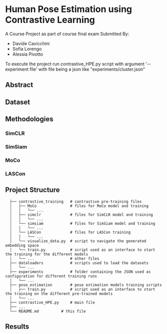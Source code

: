 # Human Pose Estimation using Contrastive Learning
A Course Project as part of course final exam Submitted By:
- Davide Cavicchini
- Sofia Lorengo
- Alessia Pivotto

To execute the project run contrastive_HPE.py script with argument '--experiment file' with file being a json like "experiments/cluster.json" 

## Abstract

## Dataset

## Methodologies

### SimCLR

### SimSiam

### MoCo

### LASCon

## Project Structure
```
  ├── contrastive_training   # contrastive pre-training files
  │   ├── MoCo               # files for MoCo model and training
  │   │   └── ...
  │   ├── simclr             # files for SimCLR model and training
  │   │   └── ...
  │   └── simsiam            # files for SimSiam model and training
  │   │   └── ...
  │   └── LASCon             # files for LASCon training
  │   │   └── ...
  │   └── visualize_data.py  # script to navigate the generated embedding space
  │   └── train.py           # script used as an interface to start the training for the different models
  │   └── ...                # other files
  ├── dataloaders            # scripts used to load the datasets
  │   └── ...
  ├── experiments            # folder containing the JSON used as configuration for different training runs
  │   └── ...
  ├── pose_estimation        # pose estimation models training scripts
  │   ├── train.py           # script used as an interface to start the training on the different pre-trained models
  │   └── ...
  ├── contrastive_HPE.py     # main file
  ├── ...           
  └── README.md          # this file
```
## Results
